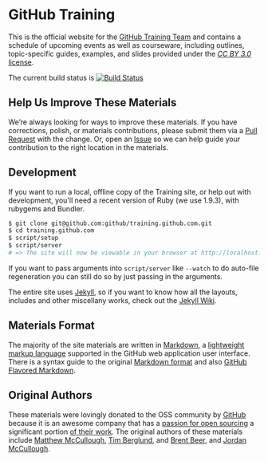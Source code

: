 # GitHub Training

This is the official website for the [GitHub Training Team](http://training.github.com) and contains a schedule of upcoming events as well as courseware, including outlines, topic-specific guides, examples, and slides provided under the [_CC BY 3.0_ license](http://creativecommons.org/licenses/by/3.0/).

The current build status is [![Build Status](https://travis-ci.org/github/training.github.com.png?branch=gh-pages)](https://travis-ci.org/github/training.github.com)

## Help Us Improve These Materials

We’re always looking for ways to improve these materials. If you have corrections, polish, or materials contributions, please submit them via a [Pull Request](https://help.github.com/articles/using-pull-requests) with the change. Or, open an [Issue](https://github.com/github/training.github.com/issues) so we can help guide your contribution to the right location in the materials.


## Development

If you want to run a local, offline copy of the Training site, or help out with development, you'll need a recent version of Ruby (we use 1.9.3), with rubygems and Bundler.

```sh
$ git clone git@github.com:github/training.github.com.git
$ cd training.github.com
$ script/setup
$ script/server
# => The site will now be viewable in your browser at http://localhost:4000
```
If you want to pass arguments into `script/server` like `--watch` to do auto-file regeneration
you can still do so by just passing in the arguments.

The entire site uses [Jekyll](http://jekyllrb.com), so if you want to know how all the layouts, includes and other miscellany works, check out the [Jekyll Wiki](https://github.com/mojombo/jekyll/wiki).

## Materials Format

The majority of the site materials are written in [Markdown](http://whatismarkdown.com), a [lightweight markup language](http://en.wikipedia.org/wiki/Lightweight_markup_language) supported in the GitHub web application user interface. There is a syntax guide to the original [Markdown format](http://daringfireball.net/projects/markdown/syntax) and also [GitHub Flavored Markdown](http://github.github.com/github-flavored-markdown/).

## Original Authors

These materials were lovingly donated to the OSS community by [GitHub](https://github.com/about) because it is an awesome company that has a [passion for open sourcing](http://tom.preston-werner.com/2011/11/22/open-source-everything.html) a significant portion [of their work](https://github.com/github).  The original authors of these materials include [Matthew McCullough](http://github.com/matthewmccullough), [Tim Berglund](https://github.com/tlberglund), and [Brent Beer](https://github.com/brntbeer), and [Jordan McCullough](https://github.com/jordanmccullough).



